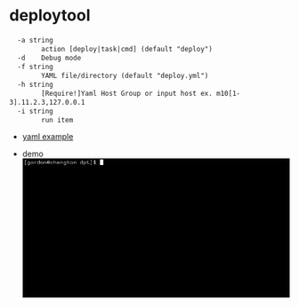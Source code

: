 # deploytool
```
  -a string
        action [deploy|task|cmd] (default "deploy")
  -d    Debug mode
  -f string
        YAML file/directory (default "deploy.yml")
  -h string
        [Require!]Yaml Host Group or input host ex. m10[1-3].11.2.3,127.0.0.1
  -i string
        run item
```

- [yaml example](deploy.yml)

- demo
![demo](tty.gif)
